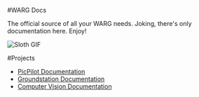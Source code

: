 #WARG Docs

The official source of all your WARG needs. Joking, there's only documentation here. Enjoy!

![Sloth GIF](http://i.giphy.com/rrFcUcN3MFmta.gif)

#Projects
- [PicPilot Documentation](picpilot/index.md)
- [Groundstation Documentation](groundstation/index.md)
- [Computer Vision Documentation](computervision/index.md)